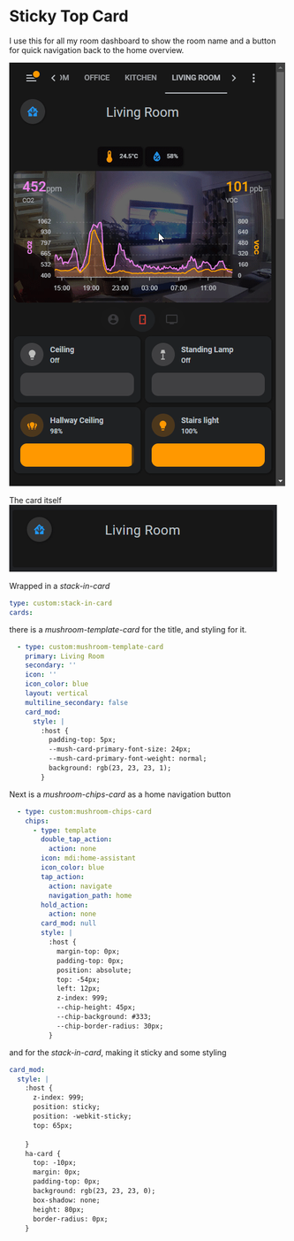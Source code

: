 # Sticky Top Card

I use this for all my room dashboard to show the room name and a button for quick navigation back to the home overview.

![](sticky-nav-top-bar.gif)

The card itself
![](sticky-card.png)

Wrapped in a *stack-in-card*

```YAML
type: custom:stack-in-card
cards:
```

there is a *mushroom-template-card* for the title, and styling for it.

```YAML
  - type: custom:mushroom-template-card
    primary: Living Room
    secondary: ''
    icon: ''
    icon_color: blue
    layout: vertical
    multiline_secondary: false
    card_mod:
      style: |
        :host {
          padding-top: 5px;
          --mush-card-primary-font-size: 24px;
          --mush-card-primary-font-weight: normal;
          background: rgb(23, 23, 23, 1);
        }
````

Next is a *mushroom-chips-card* as a home navigation button

```YAML
  - type: custom:mushroom-chips-card
    chips:
      - type: template
        double_tap_action:
          action: none
        icon: mdi:home-assistant
        icon_color: blue
        tap_action:
          action: navigate
          navigation_path: home
        hold_action:
          action: none
        card_mod: null
        style: |
          :host {
            margin-top: 0px;
            padding-top: 0px;
            position: absolute;
            top: -54px;
            left: 12px;
            z-index: 999;
            --chip-height: 45px;
            --chip-background: #333;
            --chip-border-radius: 30px;
          }
```

and for the *stack-in-card*, making it sticky and some styling

```YAML
card_mod:
  style: |
    :host {
      z-index: 999;
      position: sticky;
      position: -webkit-sticky;
      top: 65px;

    }
    ha-card {
      top: -10px;
      margin: 0px;
      padding-top: 0px;
      background: rgb(23, 23, 23, 0);
      box-shadow: none;
      height: 80px;
      border-radius: 0px;
    }
```

